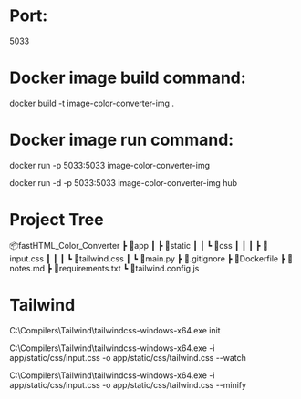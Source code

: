 # Port:
5033

# Docker image build command:
docker build -t image-color-converter-img .

# Docker image run command:
docker run -p 5033:5033 image-color-converter-img
<!-- To run without a console use -d argument -->
docker run -d -p 5033:5033 image-color-converter-img
hub
# Project Tree
📦fastHTML_Color_Converter
 ┣ 📂app
 ┃ ┣ 📂static
 ┃ ┃ ┗ 📂css
 ┃ ┃ ┃ ┣ 📜input.css
 ┃ ┃ ┃ ┗ 📜tailwind.css
 ┃ ┗ 📜main.py
 ┣ 📜.gitignore
 ┣ 📜Dockerfile
 ┣ 📜notes.md
 ┣ 📜requirements.txt
 ┗ 📜tailwind.config.js


# Tailwind
<!-- initialize tailwind config for given project -->
C:\Compilers\Tailwind\tailwindcss-windows-x64.exe init

<!-- build tailwind.css output from specified input.css with --watch flag for rebuilding -->
C:\Compilers\Tailwind\tailwindcss-windows-x64.exe -i app/static/css/input.css -o app/static/css/tailwind.css --watch

<!-- build tailwind.css output from specified input.css with --minify flag to conserve space for docker -->
C:\Compilers\Tailwind\tailwindcss-windows-x64.exe -i app/static/css/input.css -o app/static/css/tailwind.css --minify